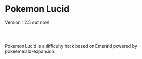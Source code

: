 # Pokemon Lucid

Version 1.2.5 out now!

<br>
<br>

Pokemon Lucid is a difficulty hack based on Emerald powered by pokeemerald-expansion.

